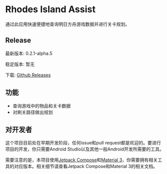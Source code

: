 # Rhodes Island Assist

通过此应用快速便捷地查询明日方舟游戏数据并进行关卡规划。

## Release

最新版本: 0.2.1-alpha.5

稳定版本: 暂无

下载: [Github Releases](https://github.com/KevinT3Hu/RhodesIslandAssist/releases)

## 功能

- 查询游戏中的物品和关卡数据
- 对刷关路径做出规划

## 对开发者

这个项目目前处在早期开发阶段，任何issue和pull request都是欢迎的。要进行项目的开发，你只需要Android Studio以及其他一般Android开发所需要的工具。

需要注意的是，本项目使用[Jetpack Compose](https://developer.android.com/jetpack/compose)和[Material 3](https://m3.material.io/)，你需要拥有相关工具的对应版本。相关细节请查看Jetpack Compose和Material 3的相关文档。
